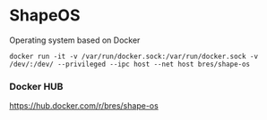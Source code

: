 # ShapeOS
Operating system based on Docker
```
docker run -it -v /var/run/docker.sock:/var/run/docker.sock -v /dev/:/dev/ --privileged --ipc host --net host bres/shape-os
```
### Docker HUB
https://hub.docker.com/r/bres/shape-os
